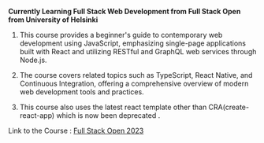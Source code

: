 **Currently Learning Full Stack Web Development from Full Stack Open from University of Helsinki**

 1.  This course provides a beginner's guide to contemporary web development using JavaScript, emphasizing single-page applications built with React and utilizing RESTful and GraphQL web services through Node.js.
    
2.  The course covers related topics such as TypeScript, React Native, and Continuous Integration, offering a comprehensive overview of modern web development tools and practices.

3. This course also uses the latest react template other than CRA(create-react-app) which is now been deprecated .


Link to the Course : [Full Stack Open 2023](https://fullstackopen.com/en/)
